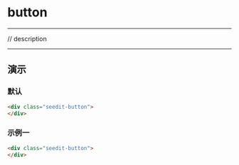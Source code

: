 # button

---

// description

---

## 演示

<link type="text/css" rel="stylesheet" media="screen" href="src/button.css">

### 默认

````html
<div class="seedit-button">
</div>
````

### 示例一

````html
<div class="seedit-button">
</div>
````

